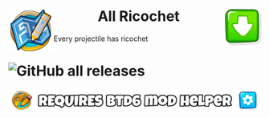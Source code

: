 <h1 align="center">
<a href="https://github.com/doombubbles/template-mod/releases/latest/download/AllProjHaveRicochet.dll">
    <img align="left" alt="Icon" height="90" src="Icon.png">
    <img align="right" alt="Download" height="75" src="https://raw.githubusercontent.com/gurrenm3/BTD-Mod-Helper/master/BloonsTD6%20Mod%20Helper/Resources/DownloadBtn.png">
</a>
All Ricochet
</h1>

Every projectile has ricochet

<h1 aling="left"><img alt="GitHub all releases" height="25" src="https://img.shields.io/github/downloads/DarkTerraYT/AllRicochet/total?label=Total%20Dowloads"></h1>

[![Requires BTD6 Mod Helper](https://raw.githubusercontent.com/gurrenm3/BTD-Mod-Helper/master/banner.png)](https://github.com/gurrenm3/BTD-Mod-Helper#readme)
